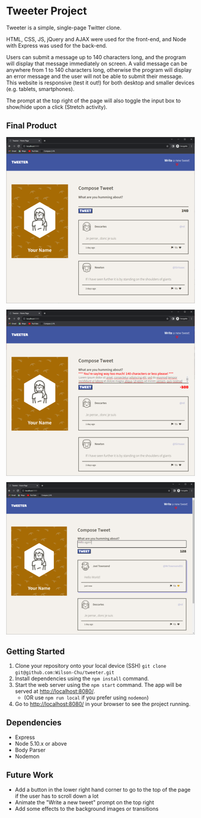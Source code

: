 # Tweeter Project

Tweeter is a simple, single-page Twitter clone.

HTML, CSS, JS, jQuery and AJAX were used for the front-end, and Node with Express was used for the back-end.

Users can submit a message up to 140 characters long, and the program will display that message immediately on screen. A valid message can be anywhere from 1 to 140 characters long, otherwise the program will display an error message and the user will not be able to submit their message. This website is responsive (test it out!) for both desktop and smaller devices (e.g. tablets, smartphones).

The prompt at the top right of the page will also toggle the input box to show/hide upon a click (Stretch activity).

## Final Product

!["screenshot of starting page"](https://github.com/Wilson-Chu/tweeter/blob/master/docs/tweeter-home.png?raw=true)

!["screenshot of error resulting from being over character limit"](https://github.com/Wilson-Chu/tweeter/blob/master/docs/overlimit-error.png?raw=true)

!["screenshot of new tweet creation"](https://github.com/Wilson-Chu/tweeter/blob/master/docs/new-tweet.png?raw=true)

## Getting Started

1. Clone your repository onto your local device (SSH) `git clone git@github.com:Wilson-Chu/tweeter.git`
2. Install dependencies using the `npm install` command.
3. Start the web server using the `npm start` command. The app will be served at <http://localhost:8080/>.
   - (OR use `npm run local` if you prefer using `nodemon`)
4. Go to <http://localhost:8080/> in your browser to see the project running.

## Dependencies

- Express
- Node 5.10.x or above
- Body Parser
- Nodemon

## Future Work

- Add a button in the lower right hand corner to go to the top of the page if the user has to scroll down a lot
- Animate the "Write a new tweet" prompt on the top right
- Add some effects to the background images or transitions